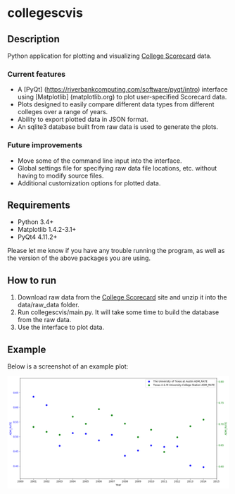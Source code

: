 # **collegescvis**

## Description

Python application for plotting and visualizing [College Scorecard](https://collegescorecard.ed.gov) data.

### Current features
* A [PyQt] (https://riverbankcomputing.com/software/pyqt/intro) interface using [Matplotlib] (matplotlib.org) to plot user-specified Scorecard data.
* Plots designed to easily compare different data types from different colleges over a range of years.
* Ability to export plotted data in JSON format.
* An sqlite3 database built from raw data is used to generate the plots.

### Future improvements
* Move some of the command line input into the interface.
* Global settings file for specifying raw data file locations, etc. without having to modify source files.
* Additional customization options for plotted data.

## Requirements
* Python 3.4+
* Matplotlib 1.4.2-3.1+
* PyQt4 4.11.2+

Please let me know if you have any trouble running the program, as well as the version of the above packages you are using.

## How to run
1. Download raw data from the [College Scorecard](https://collegescorecard.ed.gov/data) site and unzip it into the data/raw\_data folder.
2. Run collegescvis/main.py. It will take some time to build the database from the raw data.
3. Use the interface to plot data.

## Example
Below is a screenshot of an example plot:

![Example](https://github.com/sacline/collegescvis/blob/test/example.png)
